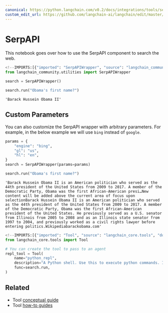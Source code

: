 ```yaml
---
canonical: https://python.langchain.com/v0.2/docs/integrations/tools/serpapi/
custom_edit_url: https://github.com/langchain-ai/langchain/edit/master/docs/docs/integrations/tools/serpapi.ipynb
---
```


# SerpAPI

This notebook goes over how to use the SerpAPI component to search the web.


```python
<!--IMPORTS:[{"imported": "SerpAPIWrapper", "source": "langchain_community.utilities", "docs": "https://api.python.langchain.com/en/latest/utilities/langchain_community.utilities.serpapi.SerpAPIWrapper.html", "title": "SerpAPI"}]-->
from langchain_community.utilities import SerpAPIWrapper
```


```python
search = SerpAPIWrapper()
```


```python
search.run("Obama's first name?")
```



```output
'Barack Hussein Obama II'
```


## Custom Parameters
You can also customize the SerpAPI wrapper with arbitrary parameters. For example, in the below example we will use `bing` instead of `google`.


```python
params = {
    "engine": "bing",
    "gl": "us",
    "hl": "en",
}
search = SerpAPIWrapper(params=params)
```


```python
search.run("Obama's first name?")
```



```output
'Barack Hussein Obama II is an American politician who served as the 44th president of the United States from 2009 to 2017. A member of the Democratic Party, Obama was the first African-American presi…New content will be added above the current area of focus upon selectionBarack Hussein Obama II is an American politician who served as the 44th president of the United States from 2009 to 2017. A member of the Democratic Party, Obama was the first African-American president of the United States. He previously served as a U.S. senator from Illinois from 2005 to 2008 and as an Illinois state senator from 1997 to 2004, and previously worked as a civil rights lawyer before entering politics.Wikipediabarackobama.com'
```



```python
<!--IMPORTS:[{"imported": "Tool", "source": "langchain_core.tools", "docs": "https://api.python.langchain.com/en/latest/tools/langchain_core.tools.simple.Tool.html", "title": "SerpAPI"}]-->
from langchain_core.tools import Tool

# You can create the tool to pass to an agent
repl_tool = Tool(
    name="python_repl",
    description="A Python shell. Use this to execute python commands. Input should be a valid python command. If you want to see the output of a value, you should print it out with `print(...)`.",
    func=search.run,
)
```


## Related

- Tool [conceptual guide](/docs/concepts/#tools)
- Tool [how-to guides](/docs/how_to/#tools)